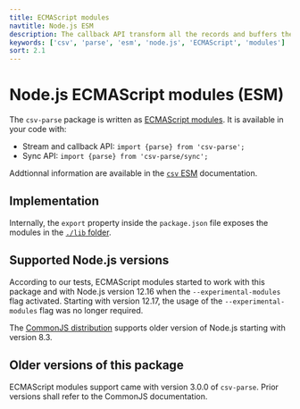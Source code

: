 ```yaml
---
title: ECMAScript modules
navtitle: Node.js ESM
description: The callback API transform all the records and buffers the results into a single dataset which is passed to a user provided function.
keywords: ['csv', 'parse', 'esm', 'node.js', 'ECMAScript', 'modules']
sort: 2.1
---
```


# Node.js ECMAScript modules (ESM)

The `csv-parse` package is written as [ECMAScript modules](https://nodejs.org/api/esm.html). It is available in your code with:

* Stream and callback API: `import {parse} from 'csv-parse';`
* Sync API: `import {parse} from 'csv-parse/sync';`

Addtionnal information are available in the [`csv` ESM](/project/distributions/nodejs_esm/) documentation.

## Implementation

Internally, the `export` property inside the `package.json` file exposes the modules in the [`./lib` folder](https://github.com/adaltas/node-csv/tree/master/packages/csv-parse/lib).

## Supported Node.js versions

According to our tests, ECMAScript modules started to work with this package and with Node.js version 12.16 when the `--experimental-modules` flag activated. Starting with version 12.17, the usage of the `--experimental-modules` flag was no longer required.

The [CommonJS distribution](/project/parse/nodejs_cjs/) supports older version of Node.js starting with version 8.3.

## Older versions of this package

ECMAScript modules support came with version 3.0.0 of `csv-parse`. Prior versions shall refer to the CommonJS documentation.
